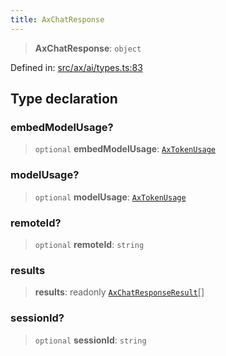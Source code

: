 ```yaml
---
title: AxChatResponse
---
```


> **AxChatResponse**: `object`

Defined in: [src/ax/ai/types.ts:83](#apidocs/httpsgithubcomax-llmaxblob3b79ada8d723949fcd8a76c2b6f48cf69d8394f8srcaxaitypestsl83)

## Type declaration

<a id="embedModelUsage"></a>

### embedModelUsage?

> `optional` **embedModelUsage**: [`AxTokenUsage`](#apidocs/typealiasaxtokenusage)

<a id="modelUsage"></a>

### modelUsage?

> `optional` **modelUsage**: [`AxTokenUsage`](#apidocs/typealiasaxtokenusage)

<a id="remoteId"></a>

### remoteId?

> `optional` **remoteId**: `string`

<a id="results"></a>

### results

> **results**: readonly [`AxChatResponseResult`](#apidocs/typealiasaxchatresponseresult)[]

<a id="sessionId"></a>

### sessionId?

> `optional` **sessionId**: `string`
